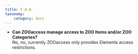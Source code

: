 ```yaml
---
title: F.A.Q.
taxonomy:
    category: docs
---
```


* **Can ZOOaccess manage access to ZOO Items and/or ZOO Categories?** <br /> No, no, currently ZOOaccess only provides Elements access restrictions.

